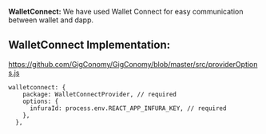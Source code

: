 
**WalletConnect:** We have used Wallet Connect for easy communication between wallet and dapp.

## WalletConnect Implementation:

https://github.com/GigConomy/GigConomy/blob/master/src/providerOptions.js

```
walletconnect: {
    package: WalletConnectProvider, // required
    options: {
      infuraId: process.env.REACT_APP_INFURA_KEY, // required
    },
  },
```

